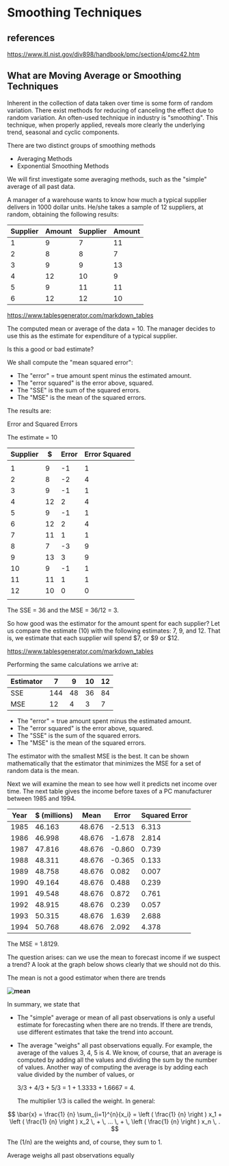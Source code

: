 # Smoothing Techniques

## references

<https://www.itl.nist.gov/div898/handbook/pmc/section4/pmc42.htm>

## What are Moving Average or Smoothing Techniques

Inherent in the collection of data taken over time is some form of random variation. There exist methods for reducing of canceling the effect due to random variation. An often-used technique in industry is "smoothing". This technique, when properly applied, reveals more clearly the underlying trend, seasonal and cyclic components.

There are two distinct groups of smoothing methods

- Averaging Methods
- Exponential Smoothing Methods

We will first investigate some averaging methods, such as the "simple" average of all past data.

A manager of a warehouse wants to know how much a typical supplier delivers in 1000 dollar units. He/she takes a sample of 12 suppliers, at random, obtaining the following results:

| Supplier | Amount | Supplier | Amount |
|----------|--------|----------|--------|
| 1        | 9      | 7        | 11     |
| 2        | 8      | 8        | 7      |
| 3        | 9      | 9        | 13     |
| 4        | 12     | 10       | 9      |
| 5        | 9      | 11       | 11     |
| 6        | 12     | 12       | 10     |

<https://www.tablesgenerator.com/markdown_tables>

The computed mean or average of the data = 10. The manager decides to use this as the estimate for expenditure of a typical supplier.

Is this a good or bad estimate?

We shall compute the "mean squared error":

- The "error" = true amount spent minus the estimated amount.
- The "error squared" is the error above, squared.
- The "SSE" is the sum of the squared errors.
- The "MSE" is the mean of the squared errors.

The results are:

Error and Squared Errors

The estimate = 10

| Supplier | $  | Error | Error Squared |
|----------|----|-------|---------------|
|          |    |       |               |
| 1        | 9  | -1    | 1             |
| 2        | 8  | -2    | 4             |
| 3        | 9  | -1    | 1             |
| 4        | 12 | 2     | 4             |
| 5        | 9  | -1    | 1             |
| 6        | 12 | 2     | 4             |
| 7        | 11 | 1     | 1             |
| 8        | 7  | -3    | 9             |
| 9        | 13 | 3     | 9             |
| 10       | 9  | -1    | 1             |
| 11       | 11 | 1     | 1             |
| 12       | 10 | 0     | 0             |
|          |    |       |               |

The SSE = 36 and the MSE = 36/12 = 3.

So how good was the estimator for the amount spent for each supplier? Let us compare the estimate (10) with the following estimates: 7, 9, and 12. That is, we estimate that each supplier will spend $7, or $9 or $12.

<https://www.tablesgenerator.com/markdown_tables>

Performing the same calculations we arrive at:

| Estimator | 7   | 9  | 10 | 12 |
|-----------|-----|----|----|----|
| SSE       | 144 | 48 | 36 | 84 |
| MSE       | 12  | 4  | 3  | 7  |

- The "error" = true amount spent minus the estimated amount.
- The "error squared" is the error above, squared.
- The "SSE" is the sum of the squared errors.
- The "MSE" is the mean of the squared errors.

The estimator with the smallest MSE is the best. It can be shown mathematically that the estimator that minimizes the MSE for a set of random data is the mean.

Next we will examine the mean to see how well it predicts net income over time.
The next table gives the income before taxes of a PC manufacturer between 1985 and 1994.

| Year | $ (millions) | Mean   | Error  | Squared Error |
|------|--------------|--------|--------|---------------|
| 1985 | 46.163       | 48.676 | -2.513 | 6.313         |
| 1986 | 46.998       | 48.676 | -1.678 | 2.814         |
| 1987 | 47.816       | 48.676 | -0.860 | 0.739         |
| 1988 | 48.311       | 48.676 | -0.365 | 0.133         |
| 1989 | 48.758       | 48.676 | 0.082  | 0.007         |
| 1990 | 49.164       | 48.676 | 0.488  | 0.239         |
| 1991 | 49.548       | 48.676 | 0.872  | 0.761         |
| 1992 | 48.915       | 48.676 | 0.239  | 0.057         |
| 1993 | 50.315       | 48.676 | 1.639  | 2.688         |
| 1994 | 50.768       | 48.676 | 2.092  | 4.378         |

The MSE = 1.8129.

The question arises: can we use the mean to forecast income if we suspect a trend? A look at the graph below shows clearly that we should not do this.

The mean is not a good estimator when there are trends

**![mean](https://www.itl.nist.gov/div898/handbook/pmc/section4/gifs/tseries1.gif)**

In summary, we state that

- The "simple" average or mean of all past observations is only a useful estimate for forecasting when there are no trends. If there are trends, use different estimates that take the trend into account.

- The average "weighs" all past observations equally. For example, the average of the values 3, 4, 5 is 4. We know, of course, that an average is computed by adding all the values and dividing the sum by the number of values. Another way of computing the average is by adding each value divided by the number of values, or

    3/3 + 4/3 + 5/3 = 1 + 1.3333 + 1.6667 = 4.

    The multiplier 1/3 is called the weight. In general:

$$
\bar{x} = \frac{1} {n} \sum_{i=1}^{n}{x_i} =
        \left ( \frac{1} {n} \right ) x_1 + \left ( \frac{1} {n} \right )
        x_2 \, + \, ... \, + \, \left ( \frac{1} {n} \right ) x_n \, .
$$

The (1/n) are the weights and, of course, they sum to 1.

Average weighs all past observations equally
